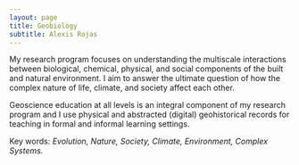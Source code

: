 ```yaml
---
layout: page
title: Geobiology
subtitle: Alexis Rojas
---
```

My research program focuses on understanding the multiscale interactions between biological, chemical, physical, and social components of the built and natural environment. I aim to answer the ultimate question of how the complex nature of life, climate, and society affect each other.

Geoscience education at all levels is an integral component of my research program and I use physical and abstracted (digital) geohistorical records for teaching in formal and informal learning settings.

Key words: _Evolution, Nature, Society, Climate, Environment, Complex Systems._
